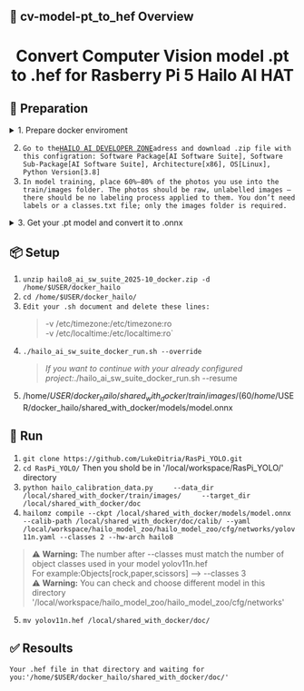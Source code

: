 ## 👀 cv-model-pt_to_hef Overview  
<h1 align="center">Convert Computer Vision model .pt to .hef for Rasberry Pi 5 Hailo AI HAT</h1>  

## 🔎 Preparation
<details>
<summary>1. Prepare docker enviroment </summary>

Follow these steps:
```bash
sudo apt update
sudo apt upgrade -y

sudo apt install -y apt-transport-https ca-certificates curl software-properties-common

curl -fsSL https://download.docker.com/linux/ubuntu/gpg | sudo gpg --dearmor -o /usr/share/keyrings/docker-archive-keyring.gpg

echo "deb [arch=$(dpkg --print-architecture) signed-by=/usr/share/keyrings/docker-archive-keyring.gpg] https://download.docker.com/linux/ubuntu $(lsb_release -cs) stable" | sudo tee /etc/apt/sources.list.d/docker.list > /dev/null

sudo apt update
sudo apt install -y docker-ce docker-ce-cli containerd.io

sudo systemctl start docker
sudo systemctl enable docker

docker --version
sudo docker run hello-world




sudo systemctl stop docker.socket
sudo systemctl stop docker.service

sudo systemctl status docker
sudo systemctl status docker.socket

sudo mv /var/lib/docker /home/$USER/docker_data
sudo ln -s /home/$USER/docker_data /var/lib/docker

sudo systemctl start docker
sudo systemctl enable docker

Docker Root Dir: /home/$USER/docker_data
```
</details>

2. `Go to the`[`HAILO AI DEVELOPER ZONE`](https://hailo.ai/developer-zone/software-downloads/)`adress and download .zip file with this configration: Software Package[AI Software Suite], Software Sub-Package[AI Software Suite], Architecture[x86], OS[Linux], Python Version[3.8]`
3. `In model training, place 60%–80% of the photos you use into the train/images folder. The photos should be raw, unlabelled images — there should be no labeling process applied to them. You don’t need labels or a classes.txt file; only the images folder is required.`
<details>
<summary>3. Get your .pt model and convert it to .onnx</summary>

1. Run this .py code at the same directory with your .pt model:
```bash
!pip install ultralytics
from ultralytics import YOLO

model = YOLO("model.pt")
model.export(format="onnx")
```
</details>


## 📦 Setup  

1. `unzip hailo8_ai_sw_suite_2025-10_docker.zip -d /home/$USER/docker_hailo`
2. `cd /home/$USER/docker_hailo/`
3. `Edit your .sh document and delete these lines:`
   > -v /etc/timezone:/etc/timezone:ro \
   > -v /etc/localtime:/etc/localtime:ro`
4. `./hailo_ai_sw_suite_docker_run.sh --override`
   > *If you want to continue with your already configured project:*./hailo_ai_sw_suite_docker_run.sh --resume 
5. /home/$USER/docker_hailo/shared_with_docker/train/images/(60%–80% of your photos)  
   /home/$USER/docker_hailo/shared_with_docker/models/model.onnx  


## 🎉 Run 
1. `git clone https://github.com/LukeDitria/RasPi_YOLO.git`
2.  `cd RasPi_YOLO/` Then you shold be in '/local/workspace/RasPi_YOLO/' directory
3.  `python hailo_calibration_data.py     --data_dir /local/shared_with_docker/train/images/     --target_dir /local/shared_with_docker/doc`
4. `hailomz compile --ckpt /local/shared_with_docker/models/model.onnx --calib-path /local/shared_with_docker/doc/calib/ --yaml /local/workspace/hailo_model_zoo/hailo_model_zoo/cfg/networks/yolov11n.yaml --classes 2 --hw-arch hailo8`
> ⚠️ **Warning:** The number after --classes must match the number of object classes used in your model
yolov11n.hef  
> For example:Objects[rock,paper,scissors] --> --classes 3  
> ⚠️ **Warning:** You can check and choose different model in this directory '/local/workspace/hailo_model_zoo/hailo_model_zoo/cfg/networks'  
5. `mv yolov11n.hef /local/shared_with_docker/doc/`

## ✅ Resoults
`Your .hef file in that directory and waiting for you:'/home/$USER/docker_hailo/shared_with_docker/doc/'`
